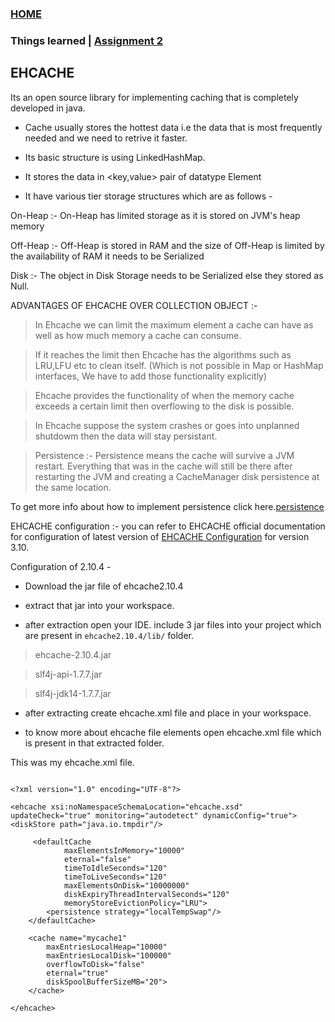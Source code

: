 ### [HOME](https://krishna-waidande.github.io/)

### Things learned | [Assignment 2](https://krishna-waidande.github.io//Assignment2)

## EHCACHE

Its an open source library for implementing caching that is completely developed in java.


+ Cache usually stores the hottest data i.e the data that is most frequently needed and we need to retrive it faster.


+ Its basic structure is using LinkedHashMap.


+ It stores the data in <key,value> pair of datatype Element
+ It have various tier storage structures which are as follows -


On-Heap :- On-Heap has limited storage as it is stored on JVM's heap memory


Off-Heap :- Off-Heap is stored in RAM and the size of Off-Heap is limited by the availability of RAM it needs to be Serialized


Disk :- The object in Disk Storage needs to be Serialized else they stored as Null.

 ADVANTAGES OF EHCACHE OVER COLLECTION OBJECT :- 
 
 
 > In Ehcache we can limit the maximum element a cache can have as well as how much memory a cache can consume.
  
 > If it reaches the limit then Ehcache has the algorithms such as LRU,LFU etc to clean itself. (Which is not possible in Map or HashMap interfaces, We have to add those functionality explicitly)
 
 
 > Ehcache provides the functionality of when the memory cache exceeds a certain limit then overflowing to the disk is possible.
  
 > In Ehcache suppose the system crashes or goes into unplanned shutdowm then the data will stay persistant.
 
 > Persistence :- Persistence means the cache will survive a JVM restart. Everything that was in the cache will still be there after restarting the JVM and creating a CacheManager disk persistence at the same location.
 
 
 To get more info about how to implement persistence click here.[persistence](http://www.ehcache.org/generated/2.10.4/html/ehc-all/#page/Ehcache_Documentation_Set%2Fto-persist_configuring_persistance_and_restart.html%23)
 
 
 EHCACHE configuration :- 
 you can refer to EHCACHE official documentation for configuration of latest version of [EHCACHE Configuration](http://www.ehcache.org/documentation/2.8/configuration/configuration.html#ehcache-failsafe.xml) for version 3.10.
 
 
 
 Configuration of 2.10.4 -
 
 + Download the jar file of ehcache2.10.4
 + extract that jar into your workspace.
 
 + after extraction open your IDE. include 3 jar files into your project which are present in 
 ```ehcache2.10.4/lib/``` folder.
 
 
 > ehcache-2.10.4.jar
 
 
 > slf4j-api-1.7.7.jar
 
 
 > slf4j-jdk14-1.7.7.jar
 
  
 + after extracting create ehcache.xml file and place in your workspace.
 
 + to know more about ehcache file elements open ehcache.xml file which is present in that extracted folder.

This was my ehcache.xml file.

```

<?xml version="1.0" encoding="UTF-8"?>

<ehcache xsi:noNamespaceSchemaLocation="ehcache.xsd" updateCheck="true" monitoring="autodetect" dynamicConfig="true">
<diskStore path="java.io.tmpdir"/>

	 <defaultCache
            maxElementsInMemory="10000"
            eternal="false"
            timeToIdleSeconds="120"
            timeToLiveSeconds="120"
            maxElementsOnDisk="10000000"
            diskExpiryThreadIntervalSeconds="120"
            memoryStoreEvictionPolicy="LRU">
        <persistence strategy="localTempSwap"/>
    </defaultCache>

	<cache name="mycache1"
		maxEntriesLocalHeap="10000"
		maxEntriesLocalDisk="100000"
		overflowToDisk="false"
		eternal="true"
		diskSpoolBufferSizeMB="20">
	</cache>

</ehcache>

```
